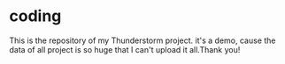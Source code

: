 # coding
This is the repository of my Thunderstorm project. it's a demo, cause the data of all project is so huge that I can't upload it all.Thank you!
